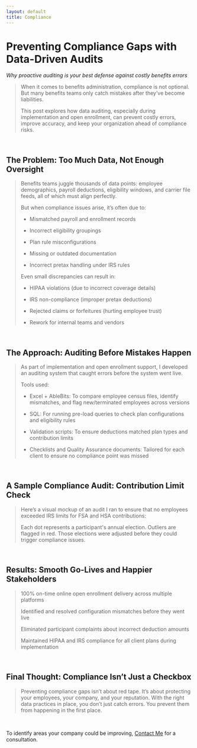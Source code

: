 ```yaml
---
layout: default
title: Compliance
---
```


# Preventing Compliance Gaps with Data-Driven Audits

*Why proactive auditing is your best defense against costly benefits errors*

> When it comes to benefits administration, compliance is not optional. But many benefits teams only catch mistakes after they’ve become liabilities.
>
> This post explores how data auditing, especially during implementation and open enrollment, can prevent costly errors, improve accuracy, and keep your organization ahead of compliance risks.
> 

<br>

## The Problem: Too Much Data, Not Enough Oversight

> Benefits teams juggle thousands of data points: employee demographics, payroll deductions, eligibility windows, and carrier file feeds, all of which must align perfectly.
>
> But when compliance issues arise, it’s often due to:
>
> * Mismatched payroll and enrollment records
> 
> * Incorrect eligibility groupings
> 
> * Plan rule misconfigurations
> 
> * Missing or outdated documentation
> 
> * Incorrect pretax handling under IRS rules
>
> Even small discrepancies can result in:
>
> * HIPAA violations (due to incorrect coverage details)
> 
> * IRS non-compliance (improper pretax deductions)
> 
> * Rejected claims or forfeitures (hurting employee trust)
> 
> * Rework for internal teams and vendors
>

<br>

## The Approach: Auditing Before Mistakes Happen

> As part of implementation and open enrollment support, I developed an auditing system that caught errors before the system went live.
>
> Tools used:
> 
> * Excel + AbleBits: To compare employee census files, identify mismatches, and flag new/terminated employees across versions
> 
> * SQL: For running pre-load queries to check plan configurations and eligibility rules
> 
> * Validation scripts: To ensure deductions matched plan types and contribution limits
> 
> * Checklists and Quality Assurance documents: Tailored for each client to ensure no compliance point was missed
> 

<br>

## A Sample Compliance Audit: Contribution Limit Check

> Here’s a visual mockup of an audit I ran to ensure that no employees exceeded IRS limits for FSA and HSA contributions:
>
> Each dot represents a participant's annual election. Outliers are flagged in red. Those elections were adjusted before they could trigger compliance issues.
> 

<br>

## Results: Smooth Go-Lives and Happier Stakeholders
>
> 100% on-time online open enrollment delivery across multiple platforms
> 
> Identified and resolved configuration mismatches before they went live
> 
> Eliminated participant complaints about incorrect deduction amounts
> 
> Maintained HIPAA and IRS compliance for all client plans during implementation
>   

<br>

## Final Thought: Compliance Isn’t Just a Checkbox
> Preventing compliance gaps isn’t about red tape. It’s about protecting your employees, your company, and your reputation. With the right data practices in place, you don’t just catch errors. You prevent them from happening in the first place.
>

<br>

To identify areas your company could be improving, [Contact Me](contact.md) for a consultation.
